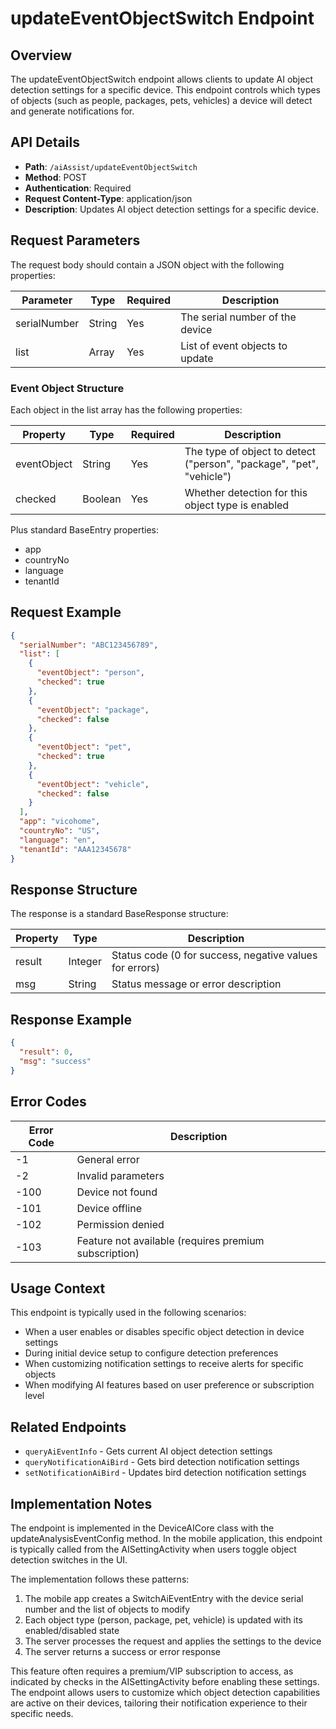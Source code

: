 # updateEventObjectSwitch Endpoint

## Overview
The updateEventObjectSwitch endpoint allows clients to update AI object detection settings for a specific device. This endpoint controls which types of objects (such as people, packages, pets, vehicles) a device will detect and generate notifications for.

## API Details
- **Path**: `/aiAssist/updateEventObjectSwitch`
- **Method**: POST
- **Authentication**: Required
- **Request Content-Type**: application/json
- **Description**: Updates AI object detection settings for a specific device.

## Request Parameters
The request body should contain a JSON object with the following properties:

| Parameter | Type | Required | Description |
|-----------|------|----------|-------------|
| serialNumber | String | Yes | The serial number of the device |
| list | Array | Yes | List of event objects to update |

### Event Object Structure
Each object in the list array has the following properties:

| Property | Type | Required | Description |
|----------|------|----------|-------------|
| eventObject | String | Yes | The type of object to detect ("person", "package", "pet", "vehicle") |
| checked | Boolean | Yes | Whether detection for this object type is enabled |

Plus standard BaseEntry properties:
- app
- countryNo
- language
- tenantId

## Request Example
```json
{
  "serialNumber": "ABC123456789",
  "list": [
    {
      "eventObject": "person",
      "checked": true
    },
    {
      "eventObject": "package",
      "checked": false
    },
    {
      "eventObject": "pet",
      "checked": true
    },
    {
      "eventObject": "vehicle",
      "checked": false
    }
  ],
  "app": "vicohome",
  "countryNo": "US",
  "language": "en",
  "tenantId": "AAA12345678"
}
```

## Response Structure
The response is a standard BaseResponse structure:

| Property | Type | Description |
|----------|------|-------------|
| result | Integer | Status code (0 for success, negative values for errors) |
| msg | String | Status message or error description |

## Response Example
```json
{
  "result": 0,
  "msg": "success"
}
```

## Error Codes
| Error Code | Description |
|------------|-------------|
| -1 | General error |
| -2 | Invalid parameters |
| -100 | Device not found |
| -101 | Device offline |
| -102 | Permission denied |
| -103 | Feature not available (requires premium subscription) |

## Usage Context
This endpoint is typically used in the following scenarios:
- When a user enables or disables specific object detection in device settings
- During initial device setup to configure detection preferences
- When customizing notification settings to receive alerts for specific objects
- When modifying AI features based on user preference or subscription level

## Related Endpoints
- `queryAiEventInfo` - Gets current AI object detection settings
- `queryNotificationAiBird` - Gets bird detection notification settings
- `setNotificationAiBird` - Updates bird detection notification settings

## Implementation Notes
The endpoint is implemented in the DeviceAICore class with the updateAnalysisEventConfig method. In the mobile application, this endpoint is typically called from the AISettingActivity when users toggle object detection switches in the UI.

The implementation follows these patterns:
1. The mobile app creates a SwitchAiEventEntry with the device serial number and the list of objects to modify
2. Each object type (person, package, pet, vehicle) is updated with its enabled/disabled state
3. The server processes the request and applies the settings to the device
4. The server returns a success or error response

This feature often requires a premium/VIP subscription to access, as indicated by checks in the AISettingActivity before enabling these settings. The endpoint allows users to customize which object detection capabilities are active on their devices, tailoring their notification experience to their specific needs.